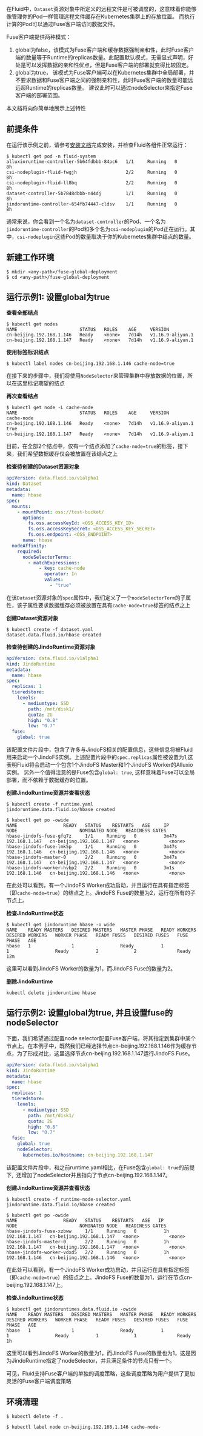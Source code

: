 在Fluid中，`Dataset`资源对象中所定义的远程文件是可被调度的，这意味着你能够像管理你的Pod一样管理远程文件缓存在Kubernetes集群上的存放位置。 而执行计算的Pod可以通过Fuse客户端访问数据文件。


Fuse客户端提供两种模式：


1. global为false，该模式为Fuse客户端和缓存数据强制亲和性，此时Fuse客户端的数量等于Runtime的replicas数量。此配置默认模式，无需显式声明，好处是可以发挥数据的亲和性优点，但是Fuse客户端的部署就变得比较固定。
1. global为true， 该模式为Fuse客户端可以在Kubernetes集群中全局部署，并不要求数据和Fuse客户端之间的强制亲和性，此时Fuse客户端的数量可能远远超Runtime的replicas数量。 建议此时可以通过nodeSelector来指定Fuse客户端的部署范围。



本文档将向你简单地展示上述特性


## 前提条件


在运行该示例之前，请参考[安装文档](jindo_fluid_install.md)完成安装，并检查Fluid各组件正常运行：


```shell
$ kubectl get pod -n fluid-system
alluxioruntime-controller-5b64fdbbb-84pc6   1/1     Running   0          8h
csi-nodeplugin-fluid-fwgjh                  2/2     Running   0          8h
csi-nodeplugin-fluid-ll8bq                  2/2     Running   0          8h
dataset-controller-5b7848dbbb-n44dj         1/1     Running   0          8h
jindoruntime-controller-654fb74447-cldsv    1/1     Running   0          8h
```


通常来说，你会看到一个名为`dataset-controller`的Pod、一个名为`jindoruntime-controller`的Pod和多个名为`csi-nodeplugin`的Pod正在运行。其中，`csi-nodeplugin`这些Pod的数量取决于你的Kubernetes集群中结点的数量。


## 新建工作环境


```shell
$ mkdir <any-path>/fuse-global-deployment
$ cd <any-path>/fuse-global-deployment
```


## 运行示例1: 设置global为true


**查看全部结点**


```shell
$ kubectl get nodes
NAME                       STATUS   ROLES    AGE     VERSION
cn-beijing.192.168.1.146   Ready    <none>   7d14h   v1.16.9-aliyun.1
cn-beijing.192.168.1.147   Ready    <none>   7d14h   v1.16.9-aliyun.1
```


**使用标签标识结点**


```shell
$ kubectl label nodes cn-beijing.192.168.1.146 cache-node=true
```


在接下来的步骤中，我们将使用`NodeSelector`来管理集群中存放数据的位置，所以在这里标记期望的结点


**再次查看结点**


```shell
$ kubectl get node -L cache-node
NAME                       STATUS   ROLES    AGE     VERSION            cache-node
cn-beijing.192.168.1.146   Ready    <none>   7d14h   v1.16.9-aliyun.1   true
cn-beijing.192.168.1.147   Ready    <none>   7d14h   v1.16.9-aliyun.1
```


目前，在全部2个结点中，仅有一个结点添加了`cache-node=true`的标签，接下来，我们希望数据缓存仅会被放置在该结点之上


**检查待创建的Dataset资源对象**


```yaml
apiVersion: data.fluid.io/v1alpha1
kind: Dataset
metadata:
  name: hbase
spec:
  mounts:
    - mountPoint: oss://test-bucket/
      options:
        fs.oss.accessKeyId: <OSS_ACCESS_KEY_ID>
        fs.oss.accessKeySecret: <OSS_ACCESS_KEY_SECRET>
        fs.oss.endpoint: <OSS_ENDPOINT> 
      name: hbase
  nodeAffinity:
    required:
      nodeSelectorTerms:
        - matchExpressions:
            - key: cache-node
              operator: In
              values:
                - "true"
```


在该`Dataset`资源对象的`spec`属性中，我们定义了一个`nodeSelectorTerm`的子属性，该子属性要求数据缓存必须被放置在具有`cache-node=true`标签的结点之上


**创建Dataset资源对象**


```shell
$ kubectl create -f dataset.yaml
dataset.data.fluid.io/hbase created
```


**检查待创建的JindoRuntime资源对象**


```yaml
apiVersion: data.fluid.io/v1alpha1
kind: JindoRuntime
metadata:
  name: hbase
spec:
  replicas: 1
  tieredstore:
    levels:
      - mediumtype: SSD
        path: /mnt/disk1/
        quota: 2G
        high: "0.8"
        low: "0.7"
  fuse:
    global: true
```


该配置文件片段中，包含了许多与JindoFS相关的配置信息，这些信息将被Fluid用来启动一个JindoFS实例。上述配置片段中的`spec.replicas`属性被设置为1,这表明Fluid将会启动一个包含1个JindoFS Master和1个JindoFS Worker的Alluxio实例。 另外一个值得注意的是Fuse包含`global: true`,
这样意味着Fuse可以全局部署，而不依赖于数据缓存的位置。


**创建JindoRuntime资源并查看状态**


```shell
$ kubectl create -f runtime.yaml
jindoruntime.data.fluid.io/hbase created

$ kubectl get po -owide
NAME                 READY   STATUS    RESTARTS   AGE     IP              NODE                       NOMINATED NODE   READINESS GATES
hbase-jindofs-fuse-gfq7z     1/1     Running   0          3m47s   192.168.1.147   cn-beijing.192.168.1.147   <none>           <none>
hbase-jindofs-fuse-lmk5p     1/1     Running   0          3m47s   192.168.1.146   cn-beijing.192.168.1.146   <none>           <none>
hbase-jindofs-master-0       2/2     Running   0          3m47s   192.168.1.147   cn-beijing.192.168.1.147   <none>           <none>
hbase-jindofs-worker-hvbp2   2/2     Running   0          3m1s    192.168.1.146   cn-beijing.192.168.1.146   <none>           <none>
```


在此处可以看到，有一个JindoFS Worker成功启动，并且运行在具有指定标签（即`cache-node=true`）的结点之上。JindoFS Fuse的数量为2，运行在所有的子节点上。


**检查JindoRuntime状态**


```shell
$ kubectl get jindoruntime hbase -o wide
NAME    READY MASTERS   DESIRED MASTERS   MASTER PHASE   READY WORKERS   DESIRED WORKERS   WORKER PHASE   READY FUSES   DESIRED FUSES   FUSE PHASE   AGE
hbase   1               1                 Ready          1               1                 Ready          2             2               Ready        12m
```


这里可以看到JindoFS Worker的数量为1，而JindoFS Fuse的数量为2。


**删除JindoRuntime**


```shell
kubectl delete jindoruntime hbase
```


## 运行示例2: 设置global为true, 并且设置fuse的nodeSelector


下面，我们希望通过配置node selector配置Fuse客户端，将其指定到集群中某个节点上。在本例子中，既然我们已经选择节点cn-beijing.192.168.1.146作为缓存节点，为了形成对比，这里选择节点cn-beijing.192.168.1.147运行JindoFS Fuse。


```yaml
apiVersion: data.fluid.io/v1alpha1
kind: JindoRuntime
metadata:
  name: hbase
spec:
  replicas: 1
  tieredstore:
    levels:
      - mediumtype: SSD
        path: /mnt/disk1/
        quota: 2G
        high: "0.8"
        low: "0.7"
  fuse:
    global: true
    nodeSelector:
      kubernetes.io/hostname: cn-beijing.192.168.1.147
```


该配置文件片段中，和之前runtime.yaml相比，在Fuse包含`global: true`的前提下,  还增加了nodeSelector并且指向了节点cn-beijing.192.168.1.147。


**创建JindoRuntime资源并查看状态**


```shell
$ kubectl create -f runtime-node-selector.yaml
jindoruntime.data.fluid.io/hbase created

$ kubectl get po -owide
NAME                 READY   STATUS    RESTARTS   AGE   IP              NODE                       NOMINATED NODE   READINESS GATES
hbase-jindofs-fuse-xzbww     1/1     Running   0          1h   192.168.1.147   cn-beijing.192.168.1.147   <none>           <none>
hbase-jindofs-master-0       2/2     Running   0          1h   192.168.1.147   cn-beijing.192.168.1.147   <none>           <none>
hbase-jindofs-worker-vdxd5   2/2     Running   0          1h   192.168.1.146   cn-beijing.192.168.1.146   <none>           <none>
```


在此处可以看到，有一个JindoFS Worker成功启动，并且运行在具有指定标签（即`cache-node=true`）的结点之上。JindoFS Fuse的数量为1，运行在节点cn-beijing.192.168.1.147上。


**检查JindoRuntime状态**


```shell
$ kubectl get jindoruntimes.data.fluid.io -owide
NAME    READY MASTERS   DESIRED MASTERS   MASTER PHASE   READY WORKERS   DESIRED WORKERS   WORKER PHASE   READY FUSES   DESIRED FUSES   FUSE PHASE   AGE
hbase   1               1                 Ready          1               1                 Ready          1             1               Ready        1h
```


这里可以看到JindoFS Worker的数量为1，而JindoFS Fuse的数量也为1，这是因为JindoRuntime指定了nodeSelector，并且满足条件的节点只有一个。


可见，Fluid支持Fuse客户端的单独的调度策略，这些调度策略为用户提供了更加灵活的Fuse客户端调度策略


## 环境清理


```shell
$ kubectl delete -f .

$ kubectl label node cn-beijing.192.168.1.146 cache-node-
```

